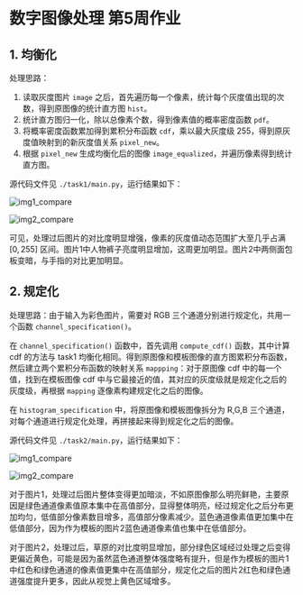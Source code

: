 # 数字图像处理 第5周作业

## 1. 均衡化

处理思路：

1. 读取灰度图片 `image` 之后，首先遍历每一个像素，统计每个灰度值出现的次数，得到原图像的统计直方图 `hist`。
2. 统计直方图归一化，除以总像素个数，得到像素值的概率密度函数 `pdf`。
3. 将概率密度函数累加得到累积分布函数 `cdf`，乘以最大灰度级 255，得到原灰度值映射到的新灰度值关系 `pixel_new`。
4. 根据 `pixel_new` 生成均衡化后的图像 `image_equalized`，并遍历像素得到统计直方图。

源代码文件见 `./task1/main.py`，运行结果如下：

![img1_compare](https://cdn.jsdelivr.net/gh/DerrickMarcus/picgo_image/images/img1_compare.png)

![img2_compare](https://cdn.jsdelivr.net/gh/DerrickMarcus/picgo_image/images/img2_compare.png)

可见，处理过后图片的对比度明显增强，像素的灰度值动态范围扩大至几乎占满 $[0,255]$ 区间。图片1中人物裤子亮度明显增加，这周更加明显。图片2中两侧面包板变暗，与手指的对比更加明显。

## 2. 规定化

处理思路：由于输入为彩色图片，需要对 RGB 三个通道分别进行规定化，共用一个函数 `channel_specification()`。

在 `channel_specification()` 函数中，首先调用 `compute_cdf()` 函数，其中计算 cdf 的方法与 task1 均衡化相同。得到原图像和模板图像的直方图累积分布函数，然后建立两个累积分布函数的映射关系 `mappping`：对于原图像 cdf 中的每一个值，找到在模板图像 cdf 中与它最接近的值，其对应的灰度级就是规定化之后的灰度级，再根据 `mapping` 逐像素构建规定化之后的图像。

在 `histogram_specification` 中，将原图像和模板图像拆分为 R,G,B 三个通道，对每个通道进行规定化处理，再拼接起来得到规定化之后的图像。

源代码文件见 `./task2/main.py`，运行结果如下：

![img1_compare](https://cdn.jsdelivr.net/gh/DerrickMarcus/picgo_image/images/img1_compare.jpg)

![img2_compare](https://cdn.jsdelivr.net/gh/DerrickMarcus/picgo_image/images/img2_compare.jpg)

对于图片1，处理过后图片整体变得更加暗淡，不如原图像那么明亮鲜艳，主要原因是绿色通道像素值原本集中在高值部分，显得整体明亮，经过规定化之后分布更加均匀，低值部分像素数目增多，高值部分像素减少。蓝色通道像素值更加集中在低值部分，因为作为模板的图片2蓝色通道像素值也集中在低值部分。

对于图片2，处理过后，草原的对比度明显增加，部分绿色区域经过处理之后变得更偏近黄色，可能是因为虽然蓝色通道整体强度略有提升，但是作为模板的图片1中红色和绿色通道的像素值更集中在高值部分，规定化之后的图片2红色和绿色通道强度提升更多，因此从视觉上黄色区域增多。
